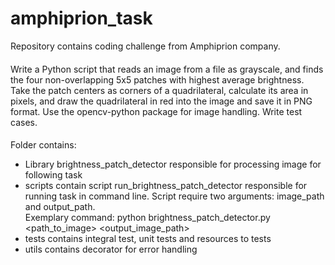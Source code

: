 # amphiprion_task
Repository contains coding challenge from Amphiprion company.
####
Write a Python script that reads an image from a file as grayscale, and finds the four non-overlapping 5x5 patches with highest average brightness. Take the patch centers as corners of a quadrilateral, calculate its area in pixels, and draw the quadrilateral in red into the image and save it in PNG format. Use the opencv-python package for image handling. Write test cases.  
####  
Folder contains:
- Library brightness_patch_detector responsible for processing image for following task
- scripts contain script run_brightness_patch_detector responsible for running task in command line. Script require two arguments: image_path and output_path. \
  Exemplary command: python brightness_patch_detector.py <path_to_image> <output_image_path>
- tests contains integral test, unit tests and resources to tests
- utils contains decorator for error handling
